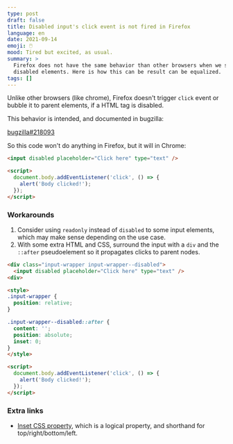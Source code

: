 ```yaml
---
type: post
draft: false
title: Disabled input's click event is not fired in Firefox
language: en
date: 2021-09-14
emoji: 🖱️
mood: Tired but excited, as usual.
summary: >
  Firefox does not have the same behavior than other browsers when we speak about
  disabled elements. Here is how this can be result can be equalized.
tags: []
---
```


Unlike other browsers (like chrome), Firefox doesn't trigger `click` event or bubble it to parent elements, if a HTML tag is disabled.

This behavior is intended, and documented in bugzilla:

[bugzilla#218093](https://bugzilla.mozilla.org/show_bug.cgi?id=218093)

So this code won't do anything in Firefox, but it will in Chrome:

```html
<input disabled placeholder="Click here" type="text" />

<script>
  document.body.addEventListener('click', () => {
    alert('Body clicked!');
  });
</script>
```

### Workarounds

1. Consider using `readonly` instead of `disabled` to some input elements, which may make sense depending on the use case.
2. With some extra HTML and CSS, surround the input with a `div` and the `::after` pseudoelement so it propagates clicks to parent nodes.

```html
<div class="input-wrapper input-wrapper--disabled">
  <input disabled placeholder="Click here" type="text" />
<div>

<style>
.input-wrapper {
  position: relative;
}

.input-wrapper--disabled::after {
  content: '';
  position: absolute;
  inset: 0;
}
</style>

<script>
  document.body.addEventListener('click', () => {
    alert('Body clicked!');
  });
</script>
```

### Extra links

- [Inset CSS property](https://developer.mozilla.org/en-US/docs/Web/CSS/inset), which is a logical property, and shorthand for top/right/bottom/left.
